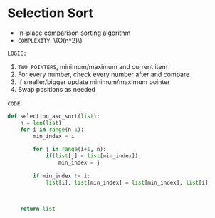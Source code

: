 # Selection Sort

* In-place comparison sorting algorithm
* `COMPLEXITY`: \\(O(n^2)\\)


`LOGIC:`

1. `TWO POINTERS`, minimum/maximum and current item
2. For every number, check every number after and compare
3. If smaller/bigger update minimum/maximum pointer
4. Swap positions as needed

`CODE`:

```python
def selection_asc_sort(list):
    n = len(list)
    for i in range(n-1):
        min_index = i
        
        for j in range(i+1, n):
            if(list[j] < list[min_index]):
                min_index = j
        
        if min_index != i:
            list[i], list[min_index] = list[min_index], list[i]
            
        
            
    return list
```